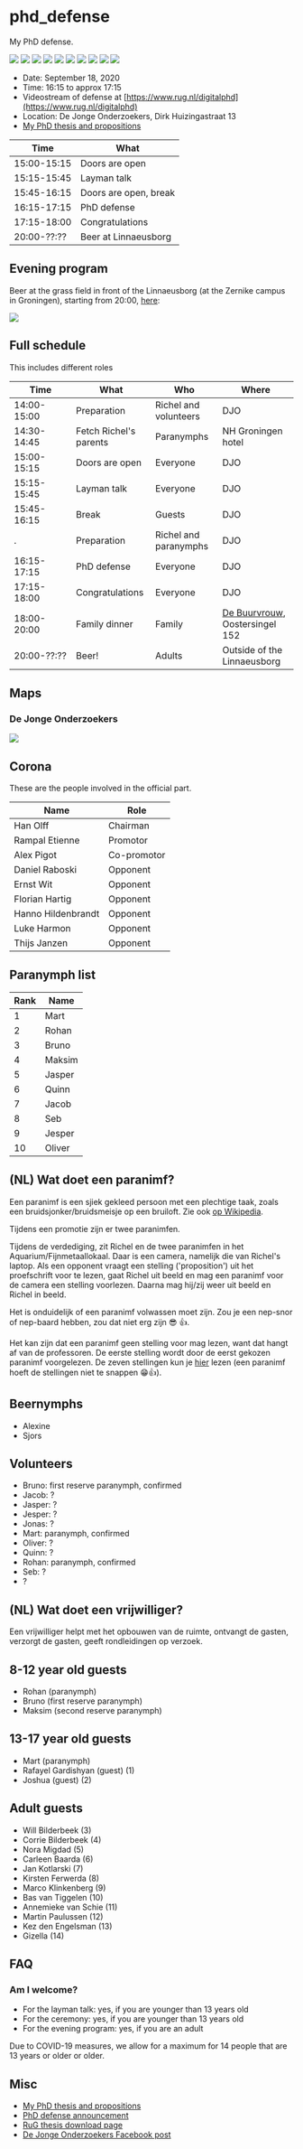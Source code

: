 # phd_defense

My PhD defense.

![](photos/119707381_10160429786804768_6649780824450937815_n.jpg)
![](photos/119826809_10160429787554768_7444925615295895792_n.jpg)
![](photos/119709351_10160429786119768_5839879299910910797_n.jpg)
![](photos/119844250_10160429787134768_6905967546132304880_n.jpg)
![](photos/119825891_10160429786429768_5486071028302490327_n.jpg)
![](photos/119701822_10160429786254768_6186531468671176124_n.jpg)
![](photos/119785033_10160429786024768_5739079276677188799_n.jpg)
![](photos/119703866_10160429786739768_8331219310054153863_n.jpg)
![](photos/119827937_10160429787429768_1899411454290357779_n.jpg)
![](photos/119933870_10160429787334768_7206147509786187204_n.jpg)

 * Date: September 18, 2020
 * Time: 16:15 to approx 17:15
 * Videostream of defense at [https://www.rug.nl/digitalphd](https://www.rug.nl/digitalphd)
 * Location: De Jonge Onderzoekers, Dirk Huizingastraat 13
 * [My PhD thesis and propositions](https://github.com/richelbilderbeek/thesis)

Time       |What                 
-----------|---------------------
15:00-15:15|Doors are open       
15:15-15:45|Layman talk          
15:45-16:15|Doors are open, break
16:15-17:15|PhD defense          
17:15-18:00|Congratulations      
20:00-??:??|Beer at Linnaeusborg

## Evening program

Beer at the grass field in front of the Linnaeusborg (at the Zernike campus
in Groningen), starting from 20:00,
[here](https://www.openstreetmap.org/#map=17/53.24066/6.53560):

![](map_party.png)

## Full schedule

This includes different roles

Time       |What                  |Who                  |Where
-----------|----------------------|---------------------|---------------------------------------------
14:00-15:00|Preparation           |Richel and volunteers|DJO
14:30-14:45|Fetch Richel's parents|Paranymphs           |NH Groningen hotel
15:00-15:15|Doors are open        |Everyone             |DJO
15:15-15:45|Layman talk           |Everyone             |DJO
15:45-16:15|Break                 |Guests               |DJO
.          |Preparation           |Richel and paranymphs|DJO
16:15-17:15|PhD defense           |Everyone             |DJO
17:15-18:00|Congratulations       |Everyone             |DJO
18:00-20:00|Family dinner         |Family               |[De Buurvrouw](https://eetcafedebuurvrouw.nl), Oostersingel 152
20:00-??:??|Beer!                 |Adults               |Outside of the Linnaeusborg 

## Maps

### De Jonge Onderzoekers

![](map_djo.png)

## Corona 

These are the people involved in the official part.

Name              |Role
------------------|----------
Han Olff          |Chairman
Rampal Etienne    |Promotor
Alex Pigot        |Co-promotor
Daniel Raboski    |Opponent
Ernst Wit         |Opponent
Florian Hartig    |Opponent
Hanno Hildenbrandt|Opponent
Luke Harmon       |Opponent
Thijs Janzen      |Opponent

## Paranymph list

Rank| Name   
----|--------
  1 | Mart   
  2 | Rohan  
  3 | Bruno  
  4 | Maksim 
  5 | Jasper 
  6 | Quinn  
  7 | Jacob  
  8 | Seb    
  9 | Jesper 
 10 | Oliver 

## (NL) Wat doet een paranimf?

Een paranimf is een sjiek gekleed persoon met een plechtige taak,
zoals een bruidsjonker/bruidsmeisje op een bruiloft.
Zie ook [op Wikipedia](https://nl.wikipedia.org/wiki/Paranimf).

Tijdens een promotie zijn er twee paranimfen.

Tijdens de verdediging, zit Richel en de twee paranimfen in
het Aquarium/Fijnmetaallokaal. Daar is een camera, namelijk
die van Richel's laptop. Als een opponent vraagt een stelling ('proposition')
uit het proefschrift voor te lezen, 
gaat Richel uit beeld en mag een paranimf voor de camera een stelling voorlezen.
Daarna mag hij/zij weer uit beeld en Richel in beeld.

Het is onduidelijk of een paranimf volwassen moet zijn. 
Zou je een nep-snor of nep-baard hebben, zou dat niet erg zijn :sunglasses: :+1:.

Het kan zijn dat een paranimf geen stelling voor mag lezen, 
want dat hangt af van de professoren. De eerste stelling
wordt door de eerst gekozen paranimf voorgelezen.
De zeven stellingen kun je [hier](https://github.com/richelbilderbeek/thesis_propositions/blob/master/propositions.tex#L54)
lezen (een paranimf hoeft de stellingen niet te snappen :grin::+1:).

## Beernymphs

 * Alexine
 * Sjors

## Volunteers

 * Bruno: first reserve paranymph, confirmed
 * Jacob: ?
 * Jasper: ?
 * Jesper: ?
 * Jonas: ?
 * Mart: paranymph, confirmed
 * Oliver: ?
 * Quinn: ?
 * Rohan: paranymph, confirmed
 * Seb: ?
 * ?

## (NL) Wat doet een vrijwilliger?

Een vrijwilliger helpt met het opbouwen van de ruimte,
ontvangt de gasten, verzorgt de gasten, geeft rondleidingen op verzoek.

## 8-12 year old guests

 * Rohan (paranymph)
 * Bruno (first reserve paranymph)
 * Maksim (second reserve paranymph)

## 13-17 year old guests

 * Mart (paranymph)
 * Rafayel Gardishyan (guest) (1)
 * Joshua (guest) (2)

## Adult guests

 * Will Bilderbeek (3)
 * Corrie Bilderbeek (4)
 * Nora Migdad (5)
 * Carleen Baarda (6)
 * Jan Kotlarski (7)
 * Kirsten Ferwerda (8)
 * Marco Klinkenberg (9)
 * Bas van Tiggelen (10)
 * Annemieke van Schie (11)
 * Martin Paulussen (12)
 * Kez den Engelsman (13)
 * Gizella (14)

## FAQ

### Am I welcome?

 * For the layman talk: yes, if you are younger than 13 years old 
 * For the ceremony: yes, if you are younger than 13 years old
 * For the evening program: yes, if you are an adult

Due to COVID-19 measures, we allow for a maximum for 14 people that are 13 years or older
or older.

## Misc

 * [My PhD thesis and propositions](https://github.com/richelbilderbeek/thesis)
 * [PhD defense announcement](https://www.rug.nl/about-ug/latest-news/events/promoties/promoties-2020?hfId=118284)
 * [RuG thesis download page](https://www.rug.nl/research/portal/nl/publications/speciation-and-the-error-we-make-in-phylogenetic-inference(95d847f2-8b46-420e-9eb3-2850b828577e).html)
 * [De Jonge Onderzoekers Facebook post](https://m.facebook.com/story.php?story_fbid=10160429787619768&id=195391724767&sfnsn=mo&extid=3mbKHQp9BLAR6nGA)

